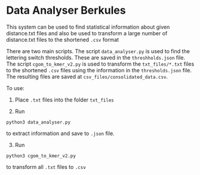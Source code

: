 # Data Analyser Berkules

This system can be used to find statistical information about given distance.txt files
and also be used to transform a large number of distance.txt files to the shortened 
`.csv` format 

There are two main scripts. The script `data_analyser.py` is used to find the lettering switch thresholds. These are saved in the `threshholds.json` file.
The script `cgom_to_kmer_v2.py` is used to transform the `txt_files/*.txt` files to the shortened `.csv` files using the information in the `thresholds.json` file.
The resulting files are saved at `csv_files/consolidated_data.csv`.

To use:

1. Place `.txt` files into the folder `txt_files`

2. Run 
```
python3 data_analyser.py
```

to extract information and save to `.json` file.

3. Run
```
python3 cgom_to_kmer_v2.py
``` 

to transform all `.txt` files to `.csv`

